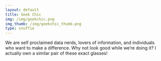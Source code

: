 ```yaml
---
layout: default
title: Geek Chic
img: /img/geekchic.png
img_thumb: /img/geekchic_thumb.png
type: snuffie
---
```


We are self proclaimed data nerds, lovers of information, and individuals who want to make a difference. Why not look good while we’re doing it? I actually own a similar pair of these exact glasses!